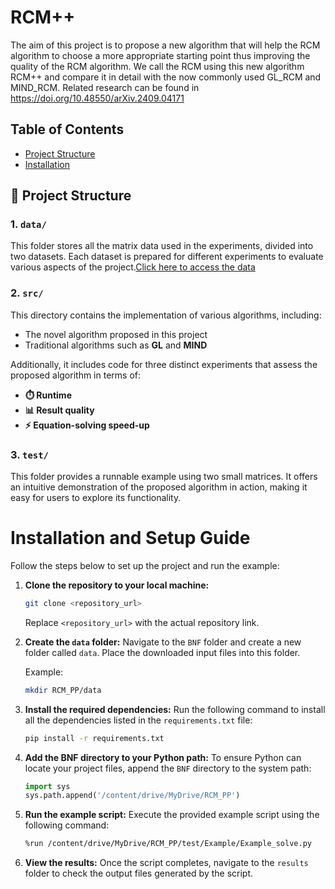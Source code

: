 # RCM++

The aim of this project is to propose a new algorithm that will help the RCM algorithm to choose a more appropriate starting point thus improving the quality of the RCM algorithm. We call the RCM using this new algorithm RCM++ and compare it in detail with the now commonly used GL_RCM and MIND_RCM. Related research can be found in https://doi.org/10.48550/arXiv.2409.04171


## Table of Contents

- [Project Structure](#project-structure)
- [Installation](#installation)


## 📁 Project Structure

### 1. `data/`  
This folder stores all the matrix data used in the experiments, divided into two datasets. Each dataset is prepared for different experiments to evaluate various aspects of the project.[Click here to access the data](https://drive.google.com/drive/folders/1sxE3xHsu4hjRvBEK1zm13eohjlZ5ahZD?usp=drive_link)

### 2. `src/`  
This directory contains the implementation of various algorithms, including:
- The novel algorithm proposed in this project
- Traditional algorithms such as **GL** and **MIND**

Additionally, it includes code for three distinct experiments that assess the proposed algorithm in terms of:
- **⏱️ Runtime**
- **📊 Result quality**
- **⚡ Equation-solving speed-up**

### 3. `test/`  
This folder provides a runnable example using two small matrices. It offers an intuitive demonstration of the proposed algorithm in action, making it easy for users to explore its functionality.



# Installation and Setup Guide

Follow the steps below to set up the project and run the example:

1. **Clone the repository to your local machine:**
   ```bash
   git clone <repository_url>
   ```
   Replace `<repository_url>` with the actual repository link.

2. **Create the `data` folder:**
   Navigate to the `BNF` folder and create a new folder called `data`. Place the downloaded input files into this folder.

   Example:
   ```bash
   mkdir RCM_PP/data
   ```

3. **Install the required dependencies:**
   Run the following command to install all the dependencies listed in the `requirements.txt` file:
   ```bash
   pip install -r requirements.txt
   ```

4. **Add the BNF directory to your Python path:**
   To ensure Python can locate your project files, append the `BNF` directory to the system path:
   ```python
   import sys
   sys.path.append('/content/drive/MyDrive/RCM_PP')
   ```

5. **Run the example script:**
   Execute the provided example script using the following command:
   ```bash
   %run /content/drive/MyDrive/RCM_PP/test/Example/Example_solve.py
   ```

6. **View the results:**
   Once the script completes, navigate to the `results` folder to check the output files generated by the script.

